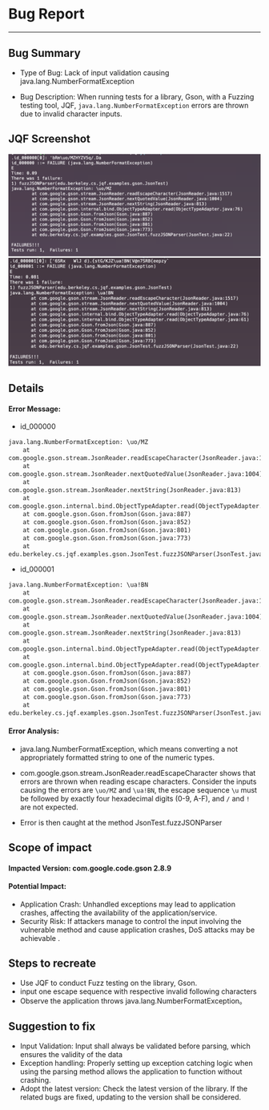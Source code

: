 # Bug Report
***

## Bug Summary
* Type of Bug: 
Lack of input validation causing java.lang.NumberFormatException

* Bug Description: 
When running tests for a library, Gson, with a Fuzzing testing tool, JQF,  `java.lang.NumberFormatException` errors are thrown due to invalid character inputs.


## JQF Screenshot
![id_000000-log.png](failures/id_000000-log.png)
![id_000001-log.png](failures/id_000001-log.png)
## Details
#### Error Message:
- id_000000
```
java.lang.NumberFormatException: \uo/MZ
	at com.google.gson.stream.JsonReader.readEscapeCharacter(JsonReader.java:1517)
	at com.google.gson.stream.JsonReader.nextQuotedValue(JsonReader.java:1004)
	at com.google.gson.stream.JsonReader.nextString(JsonReader.java:813)
	at com.google.gson.internal.bind.ObjectTypeAdapter.read(ObjectTypeAdapter.java:76)
	at com.google.gson.Gson.fromJson(Gson.java:887)
	at com.google.gson.Gson.fromJson(Gson.java:852)
	at com.google.gson.Gson.fromJson(Gson.java:801)
	at com.google.gson.Gson.fromJson(Gson.java:773)
	at edu.berkeley.cs.jqf.examples.gson.JsonTest.fuzzJSONParser(JsonTest.java:22)
```
- id_000001
```
java.lang.NumberFormatException: \ua!BN
	at com.google.gson.stream.JsonReader.readEscapeCharacter(JsonReader.java:1517)
	at com.google.gson.stream.JsonReader.nextQuotedValue(JsonReader.java:1004)
	at com.google.gson.stream.JsonReader.nextString(JsonReader.java:813)
	at com.google.gson.internal.bind.ObjectTypeAdapter.read(ObjectTypeAdapter.java:76)
	at com.google.gson.internal.bind.ObjectTypeAdapter.read(ObjectTypeAdapter.java:61)
	at com.google.gson.Gson.fromJson(Gson.java:887)
	at com.google.gson.Gson.fromJson(Gson.java:852)
	at com.google.gson.Gson.fromJson(Gson.java:801)
	at com.google.gson.Gson.fromJson(Gson.java:773)
	at edu.berkeley.cs.jqf.examples.gson.JsonTest.fuzzJSONParser(JsonTest.java:22)
```

#### Error Analysis:

* java.lang.NumberFormatException, which means converting a not appropriately formatted string to one of the numeric types.

* com.google.gson.stream.JsonReader.readEscapeCharacter shows that errors are thrown when reading escape characters. Consider the inputs causing the errors are `\uo/MZ` and `\ua!BN`, the escape sequence `\u` must be followed by exactly four hexadecimal digits (0-9, A-F), and `/` and `!` are not expected.
* Error is then caught at the method JsonTest.fuzzJSONParser

## Scope of impact
#### Impacted Version: com.google.code.gson 2.8.9

#### Potential Impact:

* Application Crash:
Unhandled exceptions may lead to application crashes, affecting the availability of the application/service.
* Security Risk:
If attackers manage to control the input involving the vulnerable method and cause application crashes, DoS attacks may be achievable .

## Steps to recreate
* Use JQF to conduct Fuzz testing on the library, Gson.
* input one escape sequence with respective invalid following characters
* Observe the application throws java.lang.NumberFormatException。
## Suggestion to fix
* Input Validation: 
Input shall always be validated before parsing, which ensures the validity of the data
* Exception handling:
Properly setting up exception catching logic when using the parsing method allows the application to function without crashing.
* Adopt the latest version:
Check the latest version of the library. If the related bugs are fixed, updating to the version shall be considered.